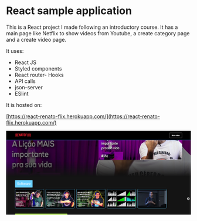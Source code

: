 # React sample application

This is a React project I made following an introductory course. It has a main page like Netflix to show videos from Youtube, a create category page and a create video page.

It uses:
- React JS
- Styled components
- React router- Hooks
- API calls
- json-server
- ESlint

It is hosted on:

[https://react-renato-flix.herokuapp.com/](https://react-renato-flix.herokuapp.com/)

![Screenshot](react-renato-flix.png)
